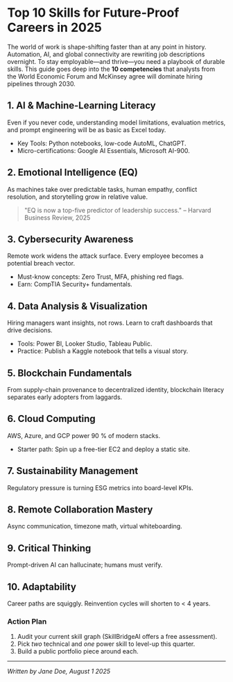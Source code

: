 # Top 10 Skills for Future-Proof Careers in 2025

The world of work is shape-shifting faster than at any point in history. Automation, AI, and global connectivity are rewriting job descriptions overnight. To stay employable—and thrive—you need a playbook of durable skills. This guide goes deep into the **10 competencies** that analysts from the World Economic Forum and McKinsey agree will dominate hiring pipelines through 2030.

## 1. AI & Machine-Learning Literacy
Even if you never code, understanding model limitations, evaluation metrics, and prompt engineering will be as basic as Excel today.

* Key Tools: Python notebooks, low-code AutoML, ChatGPT.
* Micro-certifications: Google AI Essentials, Microsoft AI-900.

## 2. Emotional Intelligence (EQ)
As machines take over predictable tasks, human empathy, conflict resolution, and storytelling grow in relative value.

> "EQ is now a top-five predictor of leadership success." – Harvard Business Review, 2025

## 3. Cybersecurity Awareness
Remote work widens the attack surface. Every employee becomes a potential breach vector.

* Must-know concepts: Zero Trust, MFA, phishing red flags.
* Earn: CompTIA Security+ fundamentals.

## 4. Data Analysis & Visualization
Hiring managers want insights, not rows. Learn to craft dashboards that drive decisions.

* Tools: Power BI, Looker Studio, Tableau Public.
* Practice: Publish a Kaggle notebook that tells a visual story.

## 5. Blockchain Fundamentals
From supply-chain provenance to decentralized identity, blockchain literacy separates early adopters from laggards.

## 6. Cloud Computing
AWS, Azure, and GCP power 90 % of modern stacks.

* Starter path: Spin up a free-tier EC2 and deploy a static site.

## 7. Sustainability Management
Regulatory pressure is turning ESG metrics into board-level KPIs.

## 8. Remote Collaboration Mastery
Async communication, timezone math, virtual whiteboarding.

## 9. Critical Thinking
Prompt-driven AI can hallucinate; humans must verify.

## 10. Adaptability
Career paths are squiggly. Reinvention cycles will shorten to < 4 years.

### Action Plan
1. Audit your current skill graph (SkillBridgeAI offers a free assessment).
2. Pick *two* technical and *one* power skill to level-up this quarter.
3. Build a public portfolio piece around each.

---
*Written by Jane Doe, August 1 2025*
